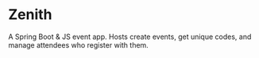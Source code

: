 # Zenith
A Spring Boot &amp; JS event app. Hosts create events, get unique codes, and manage attendees who register with them.
